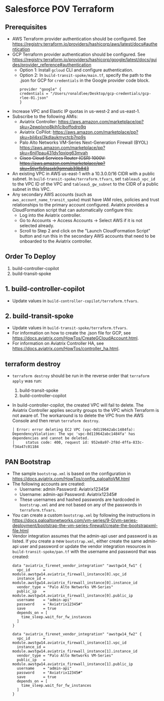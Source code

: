 # Salesforce POV Terraform

## Prerequisites

- AWS Terraform provider authentication should be configured. See https://registry.terraform.io/providers/hashicorp/aws/latest/docs#authentication
- GCP Terraform provider authentication should be configured. See https://registry.terraform.io/providers/hashicorp/google/latest/docs/guides/provider_reference#authentication
  - Option 1: Install `gcloud` CLI and configure authentication.
  - Option 2: In `build-transit-spoke/main.tf`, specify the path to the .json for GCP for `credentials` in the Google provider code block.
    ```
    provider "google" {
    credentials = "/Users/ronaldlee/Desktop/gcp-credentials/gcp-rlee-01.json"
    }
    ```
- Increase VPC and Elastic IP quotas in us-west-2 and us-east-1.
- Subscribe to the following AMIs:
  - Aviatrix Controller: https://aws.amazon.com/marketplace/pp?sku=2ewplxno8kih1clboffpdrp9q
  - Aviatrix CoPilot: https://aws.amazon.com/marketplace/pp?sku=bjl4xsl3kdlaukmyctcb7np9s
  - Palo Alto Networks VM-Series Next-Generation Firewall (BYOL) https://aws.amazon.com/marketplace/pp?sku=6njl1pau431dv1qxipg63mvah
  - ~~Cisco Cloud Services Router (CSR) 1000V: https://aws.amazon.com/marketplace/pp?sku=5tiyrfb5tasxk9gmnab39b843~~
- An existing VPC in AWS us-east-1 with a 10.3.0.0/16 CIDR with a public subnet. In `build-transit-spoke/terraform.tfvars`, set `tableau5_vpc_id` to the VPC ID of the VPC and `tableau5_gw_subnet` to the CIDR of a public subnet in this VPC.
- Any secondary AWS accounts (such as `aws_account_name_transit_spoke`) must have IAM roles, policies and trust relationships to the primary account configured. Aviatrix provides a CloudFormation script that can automatically configure this:
  - Log into the Aviatrix controller.
  - Go to Accounts -> Access Accounts -> Select AWS if it is not selected already.
  - Scroll to Step 2 and click on the "Launch CloudFormation Script" button and run this in the secondary AWS accounts that need to be onboarded to the Aviatrix controller.

## Order To Deploy

1. build-controller-copilot
2. build-transit-spoke

## 1. build-controller-copilot

- Update values in `build-controller-copilot/terraform.tfvars`.

## 2. build-transit-spoke

- Update values in `build-transit-spoke/terraform.tfvars`.
- For information on how to create the .json file for GCP, see https://docs.aviatrix.com/HowTos/CreateGCloudAccount.html.
- For information on Aviatrix Controller HA, see https://docs.aviatrix.com/HowTos/controller_ha.html.

## terraform destroy

- `terraform destroy` should be run in the reverse order that `terraform apply` was run:

  1. build-transit-spoke
  2. build-controller-copilot

- In build-controller-copilot, the created VPC will fail to delete. The Aviatrix Controller applies security groups to the VPC which Terraform is not aware of. The workaround is to delete the VPC from the AWS Console and then rerun `terraform destroy`.

  ```
  │ Error: error deleting EC2 VPC (vpc-0d119642abc1484fa): DependencyViolation: The vpc 'vpc-0d119642abc1484fa' has dependencies and cannot be deleted.
  │ 	status code: 400, request id: 952e8a97-2f8d-4ffa-833c-f34a47c01184
  ```

## PAN Bootstrap

- The sample `bootstrap.xml` is based on the configuration in https://docs.aviatrix.com/HowTos/config_paloaltoVM.html
- The following accounts are created:
  - Username: admin Password: Aviatrix12345#
  - Username: admin-api Password: Aviatrix12345#
  - These usernames and hashed passwords are hardcoded in `bootstrap.xml` and are not based on any of the passwords in `terraform.tfvars`.
- You can create a custom `bootstrap.xml` by following the instructions in https://docs.paloaltonetworks.com/vm-series/9-0/vm-series-deployment/bootstrap-the-vm-series-firewall/create-the-bootstrapxml-file.html
- Vendor integration assumes that the admin-api user and password is as listed. If you create a new `bootstrap.xml`, either create the same admin-api user and password or update the vendor integration resources in `build-transit-spoke/pan.tf` with the username and password that was created:
  ```
  data "aviatrix_firenet_vendor_integration" "awstgw14_fw1" {
    vpc_id      = module.awstgw14.aviatrix_firewall_instance[0].vpc_id
    instance_id = module.awstgw14.aviatrix_firewall_instance[0].instance_id
    vendor_type = "Palo Alto Networks VM-Series"
    public_ip   = module.awstgw14.aviatrix_firewall_instance[0].public_ip
    username    = "admin-api"
    password    = "Aviatrix12345#"
    save        = true
    depends_on = [
      time_sleep.wait_for_fw_instances
    ]
  }

  data "aviatrix_firenet_vendor_integration" "awstgw14_fw2" {
    vpc_id      = module.awstgw14.aviatrix_firewall_instance[1].vpc_id
    instance_id = module.awstgw14.aviatrix_firewall_instance[1].instance_id
    vendor_type = "Palo Alto Networks VM-Series"
    public_ip   = module.awstgw14.aviatrix_firewall_instance[1].public_ip
    username    = "admin-api"
    password    = "Aviatrix12345#"
    save        = true
    depends_on = [
      time_sleep.wait_for_fw_instances
    ]
  }
  ```
